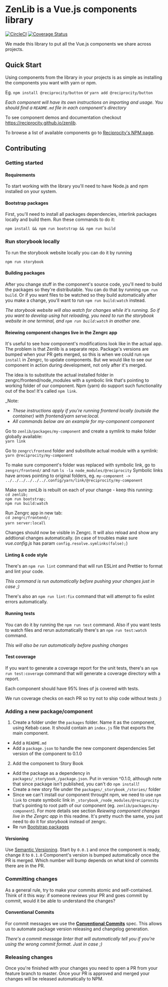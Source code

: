 # ZenLib is a Vue.js components library

[![CircleCI](https://circleci.com/gh/reciprocity/zenlib.svg?style=svg)](https://circleci.com/gh/reciprocity/zenlib) [![Coverage Status](https://coveralls.io/repos/github/reciprocity/zenlib/badge.svg?branch=master)](https://coveralls.io/github/reciprocity/zenlib?branch=master)

We made this library to put all the Vue.js components we share across projects.

## Quick Start

Using components from the library in your projects is as simple as installing the components you want with yarn or npm.

Eg.
`npm install @reciprocity/button`
or
`yarn add @reciprocity/button`

*Each component will have its own instructions on importing and usage. You should find a `README.md` file in each component's directory*

To see component demos and documentation checkout https://reciprocity.github.io/zenlib.

To browse a list of available components go to [Reciprocity's NPM page](https://www.npmjs.com/org/reciprocity).

## Contributing

### Getting started

#### Requirements

To start working with the library you'll need to have Node.js and npm installed on your system.

#### Bootstrap packages

First, you'll need to install all packages dependencies, interlink packages locally and build them. Run these commands to do it:

`npm install && npm run bootstrap && npm run build`

### Run storybook locally

To run the storybook website locally you can do it by running

`npm run storybook`

#### Building packages

After you change stuff in the component's source code, you'll need to build the packages so they're distributable. You can do that by running `npm run build`. Or if you want files to be watched so they build automatically after you make a change, you'll want to run `npm run build:watch` instead.

_The storybook website will also watch for changes while it's running. So if you want to develop using hot reloading, you need to run the storybook website in one terminal, and `npm run build:watch` in another one._

#### Reiewing component changes live in the Zengrc app

It's useful to see how component's modifications look like in the actual app. The problem is that Zenlib is a separate repo. Package's versions are bumped when your PR gets merged, so this is when we could run `npm install` in Zengrc, to update components. But we would like to see our component in action during development, not only after it's merged. 

The idea is to substitute the actual installed folder in zengrc/frontend/node_modules with a symbolic link that's pointing to working folder of our component. Npm (yarn) do support such functionality out of the box! It's called `npm link`.

_Note:
- _These instructions apply if you're running frontend locally (outside the container) with frontend/yarn serve:local._
- _All commands below are an example for my-component component_

Go to `zenlib/packages/my-component` and create a symlink to make folder globally available:\
`yarn link`

Go to `zengrc\frontend` folder and substitute actual module with a symlink:\
`yarn @reciprocity/my-component`

To make sure component's folder was replaced with symbolic link, go to `zengrc/frontend/` and run
`ls -la node_modules/@reciprocity`
Symbolic links have arrows pointing to original folders, eg. `my-component -> ../../../../../../.config/yarn/link/@reciprocity/my-component`

Make sure zenLib is rebuilt on each of your change - keep this running:\
`cd zenlib;`\
`npm run bootstrap;`\
`npm run build:watch`

Run Zengrc app in new tab:\
`cd zengrc/frontend/;`\
`yarn server:local`\

Changes should now be visible in Zengrc. It will also reload and show any addtional changes automatically.
(in case of troubles make sure _vue.config.js_ has param `config.resolve.symlinks(false);`)

#### Linting & code style

There's an `npm run lint` command that will run ESLint and Prettier to format and lint your code.

_This command is run automatically before pushing your changes just in case ;)_

There's also an `npm run lint:fix` command that will attempt to fix eslint errors automatically.

#### Running tests

You can do it by running the `npm run test` command. Also if you want tests to watch files and rerun automatically there's an `npm run test:watch` command.

_This will also be run automatically before pushing changes_

#### Test coverage

If you want to generate a coverage report for the unit tests, there's an `npm run test:coverage` command that will generate a coverage directory with a report.

Each component should have 95% lines of js covered with tests.

We run coverage checks on each PR so try not to ship code without tests ;)

### Adding a new package/component

1. Create a folder under the `packages` folder. Name it as the component, using Kebab case. It should contain an `index.js` file that exports the main component.

- Add a `README.md`
- Add a `package.json` to handle the new component dependencies
  Set version of the component to 0.1.0

2. Add the component to Story Book

- Add the package as a dependency in `packages/_storybook_/package.json`. Put in version ^0.1.0, although note that since package isn't published, you can't do `npm install`!
- Create a new story file under the `packages/_storybook_/stories/` folder
- Since we can't install our component throught npm, we need to use `npm link` to create symbolic link in `_storybook_/node_modules/@reciprocity` that's pointing to root path of our component (eg. `zenlib/packages/my-component`).
  For more details see section *Reiewing component changes live in the Zengrc app* in this readme. It's pretty much the same, you just need to do it for _storybook_ instead of zengrc.
- Re run [Bootstrap packages](#bootstrap-packages)

#### Versioning

Use [Semantic Versioning](https://semver.org/). Start by `0.0.1` and once the component is ready, change it to `0.1.0`
Component's version is bumped automatically once the PR is merged. Which number will bump depends on what kind of commits there are in the PR.

### Committing changes

As a general rule, try to make your commits atomic and self-contained. Think of it this way: if someone reviews your PR and goes commit by commit, would it be able to understand the changes?

#### Conventional Commits

For commit messages we use the **[Conventional Commits](https://www.conventionalcommits.org)** spec. This allows us to automate package version releasing and changelog generation.

_There's a commit message linter that will automatically tell you if you're using the wrong commit format. Just in case ;)_

### Releasing changes

Once you're finished with your changes you need to open a PR from your feature branch to master. Once your PR is approved and merged your changes will be released automatically to NPM.
